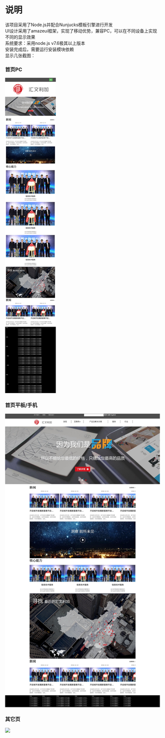 <h1>说明</h1>
<div>该项目采用了Node.js并配合Nunjucks模板引擎进行开发</div>
<div>UI设计采用了amazeui框架，实现了移动优势，兼容PC，可以在不同设备上实现不同的显示效果</div>
<div>系统要求：采用node.js v7.6极其以上版本</div>
<div>安装完成后，需要运行安装模块依赖</div>
<div>显示几张截图：</div>
<h3>首页PC</h3>
<img src="https://github.com/644130407/huiwenlijia/blob/master/screenshot/index1.jpg" />
<h3>首页平板/手机</h3>
<img src="https://github.com/644130407/huiwenlijia/blob/master/screenshot/index2.jpg" />
<h3>其它页</h3>
<img src="https://github.com/644130407/huiwenlijia/blob/master/screenshot/hulianwang.jpg" />
